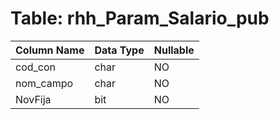 # Table: rhh_Param_Salario_pub

| Column Name | Data Type | Nullable |
|-------------|-----------|----------|
| cod_con | char | NO |
| nom_campo | char | NO |
| NovFija | bit | NO |
